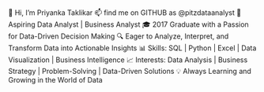 👋 Hi, I’m Priyanka Taklikar
📫 find me on GITHUB as @pitzdataanalyst
💼 Aspiring Data Analyst | Business Analyst
🎓 2017 Graduate with a Passion for Data-Driven Decision Making
🔍 Eager to Analyze, Interpret, and Transform Data into Actionable Insights
📊 Skills: SQL | Python | Excel | Data Visualization | Business Intelligence
📈 Interests: Data Analysis | Business Strategy | Problem-Solving | Data-Driven Solutions
💡 Always Learning and Growing in the World of Data



<!---
pitzdataanalyst/pitzdataanalyst is a ✨ special ✨ repository because its `README.md` (this file) appears on your GitHub profile.
You can click the Preview link to take a look at your changes.
--->
